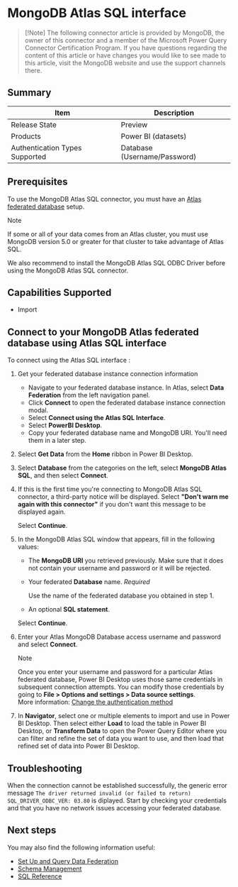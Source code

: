 # MongoDB Atlas SQL interface

> [!Note] The following connector article is provided by MongoDB, the owner of this connector and a member of the 
> Microsoft Power Query Connector Certification Program. If you have questions regarding the content of this article or 
> have changes you would like to see made to this article, visit the MongoDB website and use the support channels there.

## Summary

| Item                               | Description                  |
|------------------------------------|------------------------------|
| Release State                      | Preview                      |
| Products                           | Power BI (datasets)          |
| Authentication Types Supported     | Database (Username/Password) |

## Prerequisites
To use the MongoDB Atlas SQL connector, you must have an 
[Atlas federated database](https://www.mongodb.com/docs/atlas/data-federation/) setup.
> [!NOTE]
> If some or all of your data comes from an Atlas cluster, you must use MongoDB version 5.0 or greater for that cluster 
> to take advantage of Atlas SQL.

We also recommend to install the MongoDB Atlas SQL ODBC Driver before using the MongoDB Atlas SQL connector.


## Capabilities Supported
* Import

## Connect to your MongoDB Atlas federated database using Atlas SQL interface

To connect using the Atlas SQL interface :

1. Get your federated database instance connection information
   - Navigate to your federated database instance. In Atlas, select **Data Federation** from the left navigation panel.
   - Click **Connect** to open the federated database instance connection modal.
   - Select **Connect using the Atlas SQL Interface**.
   - Select **PowerBI Desktop**.
   - Copy your federated database name and MongoDB URI. You'll need them in a later step.

2. Select **Get Data** from the **Home** ribbon in Power BI Desktop.

3. Select **Database** from the categories on the left, select **MongoDB Atlas SQL**, and then select **Connect**.

4. If this is the first time you're connecting to MongoDB Atlas SQL connector, a third-party notice will be displayed. 
   Select **"Don't warn me again with this connector"** if you don't want this message to be displayed again.

   Select **Continue**. 

5. In the MongoDB Atlas SQL window that appears, fill in the following values:
   - The **MongoDB URI** you retrieved previously. Make sure that it does not contain your username and password or it 
     will be rejected.
   -  Your federated **Database** name. _Required_
   
      Use the name of the federated database you obtained in step 1.
   - An optional **SQL statement**.
   
   Select **Continue**. 
6. Enter your Atlas MongoDB Database access username and password and select **Connect**.
   > [!NOTE]
   > Once you enter your username and password for a particular Atlas federated database, Power BI Desktop uses those 
   > same credentials in subsequent connection attempts. You can modify those credentials by going to **File > Options 
   > and settings > Data source settings**.  
   > More information: [Change the authentication method](../connector-authentication.md#change-the-authentication-method)

7. In **Navigator**, select one or multiple elements to import and use in Power BI Desktop. 
   Then select either **Load** to load the table in Power BI Desktop, or **Transform Data** to open the Power Query 
   Editor where you can filter and refine the set of data you want to use, and then load that refined set of data into 
   Power BI Desktop.

## Troubleshooting

When the connection cannot be established successfully, the generic error message 
`The driver returned invalid (or failed to return) SQL_DRIVER_ODBC_VER: 03.80` is diplayed.
Start by checking your credentials and that you have no network issues accessing your federated database.

## Next steps

You may also find the following information useful:
* [Set Up and Query Data Federation](https://www.mongodb.com/docs/atlas/data-federation/)
* [Schema Management](https://www.mongodb.com/docs/atlas/data-federation/query/sql/schema-management/)
* [SQL Reference](https://www.mongodb.com/docs/atlas/data-federation/query/sql/reference/)

